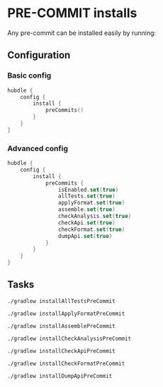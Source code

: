 # PRE-COMMIT installs

Any pre-commit can be installed easily by running:

## Configuration

### Basic config

```kotlin
hubdle {
    config {
        install {
            preCommits()
        }
    }
}
```

### Advanced config

```kotlin
hubdle {
    config {
        install {
            preCommits {
                isEnabled.set(true)
                allTests.set(true)
                applyFormat.set(true)
                assemble.set(true)
                checkAnalysis.set(true)
                checkApi.set(true)
                checkFormat.set(true)
                dumpApi.set(true)
            }
        }
    }
}
```

## Tasks

```shell
./gradlew installAllTestsPreCommit
```

```shell
./gradlew installApplyFormatPreCommit
```

```shell
./gradlew installAssemblePreCommit
```

```shell
./gradlew installCheckAnalysisPreCommit
```

```shell
./gradlew installCheckApiPreCommit
```

```shell
./gradlew installCheckFormatPreCommit
```

```shell
./gradlew installDumpApiPreCommit
```
